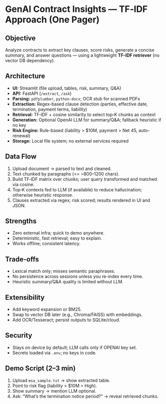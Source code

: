 # GenAI Contract Insights — TF‑IDF Approach (One Pager)

## Objective
Analyze contracts to extract key clauses, score risks, generate a concise summary, and answer questions — using a lightweight **TF‑IDF retriever** (no vector DB dependency).

## Architecture
- **UI:** Streamlit (file upload, tables, risk, summary, Q&A)
- **API:** FastAPI (`/extract`, `/ask`)
- **Parsing:** `pdfplumber`, `python-docx`; OCR stub for scanned PDFs
- **Extraction:** Regex-based clause detection (parties, effective date, termination, payment terms, liability)
- **Retrieval:** TF‑IDF + cosine similarity to select top‑K chunks as context
- **Generation:** Optional OpenAI LLM for summary/Q&A; fallback heuristic if no key
- **Risk Engine:** Rule-based (liability > $10M, payment > Net 45, auto-renewal)
- **Storage:** Local file system; no external services required

## Data Flow
1. Upload document → parsed to text and cleaned.
2. Text chunked by paragraphs (<= ~800–1200 chars).
3. Build TF‑IDF matrix over chunks; user query transformed and matched via cosine.
4. Top‑K contexts fed to LLM (if available) to reduce hallucination; otherwise heuristic response.
5. Clauses extracted via regex; risk scored; results rendered in UI and JSON.

## Strengths
- Zero external infra; quick to demo anywhere.
- Deterministic, fast retrieval; easy to explain.
- Works offline; consistent latency.

## Trade‑offs
- Lexical match only; misses semantic paraphrases.
- No persistence across sessions unless you re-index every time.
- Heuristic summary/Q&A quality is limited without LLM.

## Extensibility
- Add keyword expansion or BM25.
- Swap to vector DB later (e.g., Chroma/FAISS) with embeddings.
- Add OCR/Tesseract; persist outputs to SQLite/cloud.

## Security
- Stays on device by default; LLM calls only if OPENAI key set.
- Secrets loaded via `.env`; no keys in code.

## Demo Script (2–3 min)
1. Upload `msa_sample.txt` → show extracted table.
2. Point to risk flag (liability > $10M = High).
3. Show summary → mention LLM optional.
4. Ask: “What’s the termination notice period?” → reveal retrieved chunks.
